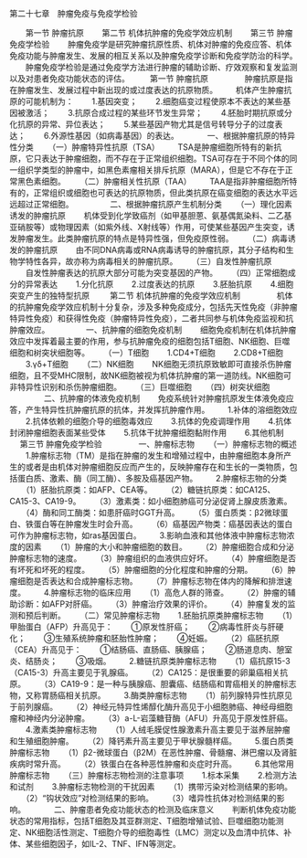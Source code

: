 第二十七章　肿瘤免疫与免疫学检验

　　第一节 肿瘤抗原 
　　第二节 机体抗肿瘤的免疫学效应机制
　　第三节 肿瘤免疫学检验
　　肿瘤免疫学是研究肿瘤抗原性质、机体对肿瘤的免疫应答、机体免疫功能与肿瘤发生、发展的相互关系以及肿瘤免疫学诊断和免疫学防治的科学。
　　肿瘤免疫学检验是通过免疫学方法进行肿瘤的辅助诊断、疗效观察和复发监测以及对患者免疫功能状态的评估。
　　
第一节 肿瘤抗原
　　
　　肿瘤抗原是指在肿瘤发生、发展过程中新出现的或过度表达的抗原物质。
　　机体产生肿瘤抗原的可能机制为： 
　　1.基因突变；
　　2.细胞癌变过程使原本不表达的某些基因被激活；
　　3.抗原合成过程的某些环节发生异常；
　　4.胚胎时期抗原或分化抗原的异常、异位表达；
　　5.某些基因产物尤其是信号转导分子的过度表达；
　　6.外源性基因（如病毒基因）的表达。
　
　　一、根据肿瘤抗原的特异性分类
　　（一）肿瘤特异性抗原（TSA）
　　TSA是肿瘤细胞所特有的新抗原，它只表达于肿瘤细胞，而不存在于正常组织细胞。TSA可存在于不同个体的同一组织学类型的肿瘤中，如黑色素瘤相关排斥抗原（MARA），但是它不存在于正常黑色素细胞。
　　（二）肿瘤相关性抗原（TAA）
　　TAA是指非肿瘤细胞所特有的，正常组织或细胞也可表达的抗原物质，但此类抗原在癌变细胞的表达水平远远超过正常细胞。
　　
　　二、根据肿瘤抗原产生机制分类
　　（一）理化因素诱发的肿瘤抗原
　　机体受到化学致癌剂（如甲基胆蒽、氨基偶氮染料、二乙基亚硝胺等）或物理因素（如紫外线、X射线等）作用，可使某些基因产生突变，诱发肿瘤发生。此类肿瘤抗原的特点是特异性强，但免疫原性弱。
　　（二）病毒诱发的肿瘤抗原
　　由不同DNA病毒或RNA病毒诱导的肿瘤抗原，其分子结构和生物学特性各异，故亦称为病毒相关的肿瘤抗原。
　　（三）自发性肿瘤抗原
　　自发性肿瘤表达的抗原大部分可能为突变基因的产物。
　　（四）正常细胞成分的异常表达
　　1.分化抗原
　　2.过度表达的抗原
　　3.胚胎抗原
　　4.细胞突变产生的独特型抗原
　　
第二节 机体抗肿瘤的免疫学效应机制
　　
　　机体的抗肿瘤免疫学效应机制十分复杂，涉及多种免疫成分，包括先天性免疫（非肿瘤特异性免疫）和获得性免疫（肿瘤特异性免疫），二者共同参与机体免疫监视和抗肿瘤效应。
　　
　　一、抗肿瘤的细胞免疫机制
　　细胞免疫机制在机体抗肿瘤效应中发挥着最主要的作用，参与抗肿瘤免疫的细胞包括T细胞、NK细胞、巨噬细胞和树突状细胞等。
　　（一）T细胞
　　1.CD4+T细胞 
　　2.CD8+T细胞
　　3.γδ+T细胞 
　　（二）NK细胞
　　NK细胞无须抗原致敏即可直接杀伤肿瘤细胞，且不受MHC限制，故NK细胞被视为机体抗肿瘤的第一道防线。NK细胞可非特异性识别和杀伤肿瘤细胞。
　　（三）巨噬细胞
　　（四）树突状细胞 
　　
　　二、抗肿瘤的体液免疫机制
　　免疫系统针对肿瘤抗原发生体液免疫应答，产生特异性抗肿瘤抗原的抗体，并发挥抗肿瘤作用。
　　1.补体的溶细胞效应
　　2.抗体依赖的细胞介导的细胞毒效应
　　3.抗体的免疫调理作用
　　4.抗体封闭肿瘤细胞表面某些受体
　　5.抗体干扰肿瘤细胞黏附作用
　　6.其他机制
　
第三节 肿瘤免疫学检验
　　
　　一、肿瘤标志物
　　（一）肿瘤标志物的概述
　　1.肿瘤标志物（TM）是指在肿瘤的发生和增殖过程中，由肿瘤细胞本身所产生的或者是由机体对肿瘤细胞反应而产生的，反映肿瘤存在和生长的一类物质，包括蛋白质、激素、酶（同工酶）、多胺及癌基因产物。
　　2.肿瘤标志物的分类
　　（1）胚胎抗原类：如AFP、CEA等。
　　（2）糖链抗原类：如CA125、CA15-3、CA19-9。
　　（3）激素类：如小细胞肺癌可分泌促肾上腺皮质激素。
　　（4）酶和同工酶类：如患肝癌时GGT升高。
　　（5）蛋白质类：β2微球蛋白、铁蛋白等在肿瘤发生时会升高。
　　（6）癌基因产物类：癌基因表达的蛋白可作为肿瘤标志物，如ras基因蛋白。
　　3.影晌血液和其他体液中肿瘤标志物浓度的因素
　　（1）肿瘤的大小和肿瘤细胞的数目。
　　（2）肿瘤细胞合成和分泌肿瘤标志物的速度。
　　（3）肿瘤组织的血液供应好坏。
　　（4）肿瘤细胞是否有坏死和坏死的程度。
　　（5）肿瘤细胞的分化程度和肿瘤的分期。
　　（6）肿瘤细胞是否表达和合成肿瘤标志物。
　　（7）肿瘤标志物在体内的降解和排泄速度。
　　4.肿瘤标志物的临床应用
　　（1）高危人群的筛查。
　　（2）肿瘤的辅助诊断：如AFP对肝癌。
　　（3）肿瘤治疗效果的评价。
　　（4）肿瘤复发的监测和预后判断。
　　（二）常见肿瘤标志物
　　1.胚胎抗原类肿瘤标志物
　　（1）甲胎蛋白（AFP）升高见于：
　　①原发性肝癌； 
　　②病毒性肝炎与肝硬化；
　　③生殖系统肿瘤和胚胎性肿瘤；
　　④妊娠。
　　（2）癌胚抗原（CEA）升高见于：
　　①结肠癌、直肠癌、胰腺癌；
　　②肠道息肉、憩室炎、结肠炎；
　　③吸烟。 
　　2.糖链抗原类肿瘤标志物
　　（1）癌抗原15-3（CA15-3）升高主要见于乳腺癌。
　　（2）CA125：是很重要的卵巢癌相关抗原。
　　（3）CA19-9：是一种与胰腺癌、胆囊癌、结肠癌和胃癌相关的肿瘤标志物，又称胃肠癌相关抗原。
　　3.酶类肿瘤标志物
　　（1）前列腺特异性抗原见于前列腺癌。
　　（2）神经元特异性烯醇化酶升高见于小细胞肺癌、神经母细胞瘤和神经内分泌肿瘤。
　　（3）a-L-岩藻糖苷酶（AFU）升高见于原发性肝癌。
　　4.激素类肿瘤标志物
　　（1）人绒毛膜促性腺激素升高主要见于滋养层肿瘤和生殖细胞肿瘤。
　　（2）降钙素升高主要见于甲状腺髓样癌。
　　5.蛋白质类肿瘤标志物
　　（1）β2-微球蛋白（β2M）在恶性肿瘤、骨髓瘤、淋巴瘤以及肾脏疾病时常升高。
　　（2）铁蛋白在各种恶性肿瘤和炎症时升高。 
　　6.其他常用肿瘤标志物
　　（三）肿瘤标志物检测的注意事项
　　1.标本采集
　　2.检测方法和试剂
　　3.肿瘤标志物检测的干扰因素
　　（1）携带污染对检测结果的影响。
　　（2）“钩状效应”对检测结果的影响。
　　（3）嗜异性抗体对检测结果的影响。
　
　　二、肿瘤患者免疫功能状态的检测及临床意义
　　判断机体免疫功能状态的常用指标，包括T细胞及其亚群测定、T细胞增殖试验、巨噬细胞功能测定、NK细胞活性测定、T细胞介导的细胞毒性（LMC）测定以及血清中抗体、补体、某些细胞因子，如IL-2、TNF、IFN等测定。
